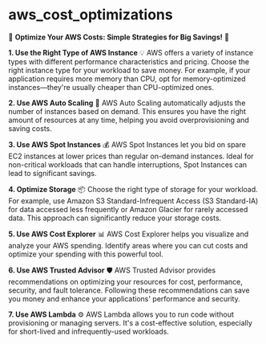 # aws_cost_optimizations

🌟 **Optimize Your AWS Costs: Simple Strategies for Big Savings!** 🌟

**1. Use the Right Type of AWS Instance** 💡
AWS offers a variety of instance types with different performance characteristics and pricing. Choose the right instance type for your workload to save money. For example, if your application requires more memory than CPU, opt for memory-optimized instances—they're usually cheaper than CPU-optimized ones.

**2. Use AWS Auto Scaling** 🔄
AWS Auto Scaling automatically adjusts the number of instances based on demand. This ensures you have the right amount of resources at any time, helping you avoid overprovisioning and saving costs.

**3. Use AWS Spot Instances** 💰
AWS Spot Instances let you bid on spare EC2 instances at lower prices than regular on-demand instances. Ideal for non-critical workloads that can handle interruptions, Spot Instances can lead to significant savings.

**4. Optimize Storage** 📦
Choose the right type of storage for your workload. For example, use Amazon S3 Standard-Infrequent Access (S3 Standard-IA) for data accessed less frequently or Amazon Glacier for rarely accessed data. This approach can significantly reduce your storage costs.

**5. Use AWS Cost Explorer** 📊
AWS Cost Explorer helps you visualize and analyze your AWS spending. Identify areas where you can cut costs and optimize your spending with this powerful tool.

**6. Use AWS Trusted Advisor** 🛡️
AWS Trusted Advisor provides recommendations on optimizing your resources for cost, performance, security, and fault tolerance. Following these recommendations can save you money and enhance your applications' performance and security.

**7. Use AWS Lambda** ⚙️
AWS Lambda allows you to run code without provisioning or managing servers. It's a cost-effective solution, especially for short-lived and infrequently-used workloads.

